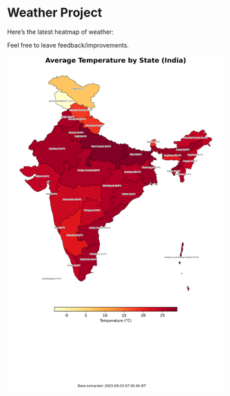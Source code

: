 # Weather Project

Here’s the latest heatmap of weather:

Feel free to leave feedback/improvements.

![India Heatmap](docs/assets/india_heatmap.png?v=D203F4)
